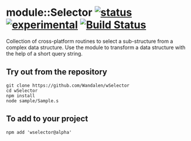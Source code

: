 
# module::Selector [![status](https://github.com/Wandalen/wSelector/workflows/publish/badge.svg)](https://github.com/Wandalen/wSelector/actions?query=workflow%3Apublish) [![experimental](https://img.shields.io/badge/stability-experimental-orange.svg)](https://github.com/emersion/stability-badges#experimental) [![Build Status](https://ci.appveyor.com/api/projects/status/github/Wandalen/wselector)](https://ci.appveyor.com/project/Wandalen/wselector)

Collection of cross-platform routines to select a sub-structure from a complex data structure. Use the module to transform a data structure with the help of a short query string.

## Try out from the repository
```
git clone https://github.com/Wandalen/wSelector
cd wSelector
npm install
node sample/Sample.s
```

## To add to your project
```
npm add 'wselector@alpha'
```






































































































